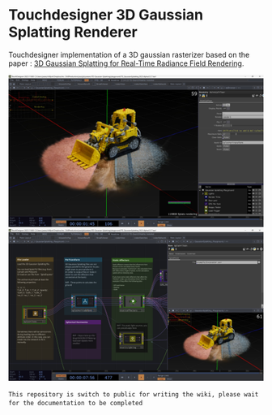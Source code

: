 # Touchdesigner 3D Gaussian Splatting Renderer

Touchdesigner implementation of a 3D gaussian rasterizer based on the paper : [3D Gaussian Splatting for Real-Time Radiance Field Rendering](https://repo-sam.inria.fr/fungraph/3d-gaussian-splatting/).

![ListerView](docs\imgs\ListerView.jpg)
![SmallViewer](docs\imgs\SmallViewer.jpg)

`This repository is switch to public for writing the wiki, please wait for the documentation to be completed`
